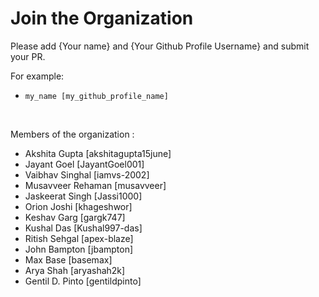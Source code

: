 # Join the Organization

Please add {Your name} and {Your Github Profile Username} and submit your PR. <br>

For example: <br>

* ``` my_name [my_github_profile_name] ```

<br>

Members of the organization : <br>

* Akshita Gupta [akshitagupta15june]
* Jayant Goel [JayantGoel001]
* Vaibhav Singhal [iamvs-2002]
* Musavveer Rehaman [musavveer]
* Jaskeerat Singh [Jassi1000]
* Orion Joshi [khageshwor]
* Keshav Garg [gargk747]
* Kushal Das [Kushal997-das]
* Ritish Sehgal [apex-blaze]
* John Bampton [jbampton]
* Max Base [basemax]
* Arya Shah [aryashah2k]
* Gentil D. Pinto [gentildpinto]